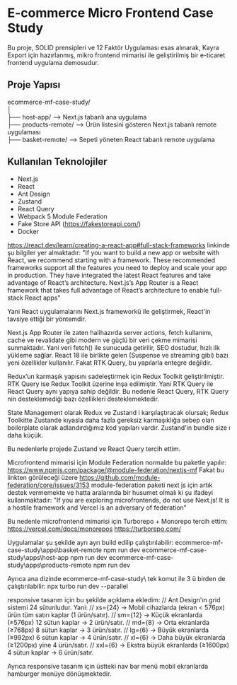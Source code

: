 
# E-commerce Micro Frontend Case Study

Bu proje, SOLID prensipleri ve 12 Faktör Uygulaması esas alınarak, Kayra Export için hazırlanmış, mikro frontend mimarisi ile geliştirilmiş bir e-ticaret frontend uygulama demosudur.

## Proje Yapısı

ecommerce-mf-case-study/  
│  
├── host-app/ --> Next.js tabanlı ana uygulama   
├── products-remote/ --> Ürün listesini gösteren Next.js tabanlı remote uygulaması  
├── basket-remote/ --> Sepeti yöneten React tabanlı remote uygulama  


## Kullanılan Teknolojiler

- Next.js
- React
- Ant Design
- Zustand
- React Query
- Webpack 5 Module Federation
- Fake Store API (https://fakestoreapi.com/)
- Docker

https://react.dev/learn/creating-a-react-app#full-stack-frameworks linkinde şu bilgiler yer almaktadır:
"If you want to build a new app or website with React, we recommend starting with a framework.
These recommended frameworks support all the features you need to deploy and scale your app in production.
They have integrated the latest React features and take advantage of React’s architecture.
Next.js’s App Router is a React framework that takes full advantage of React’s architecture to enable full-stack React apps"

Yani React uygulamalarını Next.js frameworkü ile geliştirmek, React'in tavsiye ettiği bir yöntemdir.

Next.js App Router ile zaten halihazırda server actions, fetch kullanımı, cache ve revalidate gibi modern ve güçlü bir veri çekme mimarisi sunmaktadır. 
Yani veri fetch() ile sunucuda getirilir, SEO dostudur, hızlı ilk yükleme sağlar.
React 18 ile birlikte gelen (Suspense ve streaming gibi) bazı yeni özellikler kullanılır.
Fakat RTK Query, bu yapılarla entegre değildir.

Redux’un karmaşık yapısını sadeleştirmek için Redux Toolkit geliştirilmiştir. RTK Query ise Redux Toolkit üzerine inşa edilmiştir.
Yani RTK Query ile React Query  aynı yapıya sahip değildir. Bu nedenle React Query, RTK Query nin desteklemediği bazı özellikleri desteklemektedir.

State Management olarak Redux ve Zustand i karşılaştıracak olursak; 
Redux Toolkitte Zustande kıyasla daha fazla gereksiz karmaşıklığa sebep olan boilerplate olarak adlandırdığımız kod yapıları vardır. 
Zustand'in bundle size ı daha küçük.

Bu nedenlerle projede Zustand ve React Query tercih ettim.

Microfrontend mimarisi için Module Federation normalde bu paketle yapılır: https://www.npmjs.com/package/@module-federation/nextjs-mf
Fakat bu linkten görüleceği üzere https://github.com/module-federation/core/issues/3153
module-federation paketi next js için artık destek vermemekte ve hatta aralarında bir husumet olmalı ki şu ifadeyi kullanmaktadır:
"If you are exploring microfrontends, do not use Next.js! It is a hostile framework and Vercel is an adversary of federation"

Bu nedenle microfrontend mimarisi için Turborepo + Monorepo tercih ettim:
https://vercel.com/docs/monorepos
https://turborepo.com/ 

Uygulamalar şu şekilde ayrı ayrı build edilip çalıştırılabilir:
ecommerce-mf-case-study\apps\basket-remote
npm run dev 
ecommerce-mf-case-study\apps\host-app
npm run dev
ecommerce-mf-case-study\apps\products-remote
npm run dev

Ayrıca ana dizinde ecommerce-mf-case-study\ tek komut ile 3 ü birden de çalıştırılabilir:
npx turbo run dev --parallel

responsive tasarım için bu şekilde açıklama ekledim:
// Ant Design'ın grid sistemi 24 sütunludur. Yani:
// xs={24} → Mobil cihazlarda (ekran < 576px) ürün tüm satırı kaplar (1 ürün/satır).
// sm={12} → Küçük ekranlarda (≥576px) 12 sütun kaplar → 2 ürün/satır.
// md={8} → Orta ekranlarda (≥768px) 8 sütun kaplar → 3 ürün/satır.
// lg={6} → Büyük ekranlarda (≥992px) 6 sütun kaplar → 4 ürün/satır.
// xl={6} → Daha büyük ekranlarda (≥1200px) yine 4 ürün/satır.
// xxl={6} → Ekstra büyük ekranlarda (≥1600px) 4 sütun kaplar → 6 ürün/satır.	

Ayrıca responsive tasarım için üstteki nav bar menü mobil ekranlarda hamburger menüye dönüşmektedir.